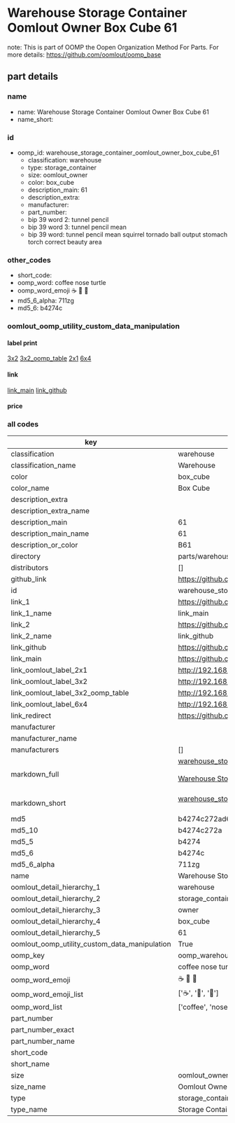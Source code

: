 # Warehouse Storage Container Oomlout Owner Box Cube 61  

note: This is part of OOMP the Oopen Organization Method For Parts. For more details: https://github.com/oomlout/oomp_base

##  part details
  







### name
* name: Warehouse Storage Container Oomlout Owner Box Cube 61
* name_short: 
### id
* oomp_id: warehouse_storage_container_oomlout_owner_box_cube_61
  * classification: warehouse
  * type: storage_container
  * size: oomlout_owner
  * color: box_cube
  * description_main: 61
  * description_extra: 
  * manufacturer: 
  * part_number: 
  * bip 39 word 2: tunnel pencil
  * bip 39 word 3: tunnel pencil mean
  * bip 39 word: tunnel pencil mean squirrel tornado ball output stomach torch correct beauty area

### other_codes
* short_code: 
* oomp_word: coffee nose turtle
* oomp_word_emoji :coffee: :nose: :turtle:
* md5_6_alpha: 711zg
* md5_6: b4274c






### oomlout_oomp_utility_custom_data_manipulation
#### label print
[3x2](http://192.168.1.245:1112/?label=oomp%20711zg)
[3x2_oomp_table](http://192.168.1.108:1112/?label=oomp%20711zg)
[2x1](http://192.168.1.242:1112/?label=oomp%20711zg)
[6x4](http://192.168.1.55:1112/?label=oomp%20711zg)    

#### link

[link_main](https://github.com/oomlout/oomlout_oomp_version_1_messy/tree/main/parts/warehouse_storage_container_oomlout_owner_box_cube_61) [link_github](https://github.com/oomlout/oomlout_oomp_version_1_messy/tree/main/parts/warehouse_storage_container_oomlout_owner_box_cube_61)                             

#### price







### all codes 
| key | value |  
| --- | --- |  
| classification | warehouse |  
| classification_name | Warehouse |  
| color | box_cube |  
| color_name | Box Cube |  
| description_extra |  |  
| description_extra_name |  |  
| description_main | 61 |  
| description_main_name | 61 |  
| description_or_color | B61 |  
| directory | parts/warehouse_storage_container_oomlout_owner_box_cube_61 |  
| distributors | [] |  
| github_link | https://github.com/oomlout/oomlout_oomp_part_src/tree/main/parts/warehouse_storage_container_oomlout_owner_box_cube_61 |  
| id | warehouse_storage_container_oomlout_owner_box_cube_61 |  
| link_1 | https://github.com/oomlout/oomlout_oomp_version_1_messy/tree/main/parts/warehouse_storage_container_oomlout_owner_box_cube_61 |  
| link_1_name | link_main |  
| link_2 | https://github.com/oomlout/oomlout_oomp_version_1_messy/tree/main/parts/warehouse_storage_container_oomlout_owner_box_cube_61 |  
| link_2_name | link_github |  
| link_github | https://github.com/oomlout/oomlout_oomp_version_1_messy/tree/main/parts/warehouse_storage_container_oomlout_owner_box_cube_61 |  
| link_main | https://github.com/oomlout/oomlout_oomp_version_1_messy/tree/main/parts/warehouse_storage_container_oomlout_owner_box_cube_61 |  
| link_oomlout_label_2x1 | http://192.168.1.242:1112/?label=oomp%20711zg |  
| link_oomlout_label_3x2 | http://192.168.1.245:1112/?label=oomp%20711zg |  
| link_oomlout_label_3x2_oomp_table | http://192.168.1.108:1112/?label=oomp%20711zg |  
| link_oomlout_label_6x4 | http://192.168.1.55:1112/?label=oomp%20711zg |  
| link_redirect | https://github.com/oomlout/oomlout_oomp_version_1_messy/tree/main/parts/warehouse_storage_container_oomlout_owner_box_cube_61 |  
| manufacturer |  |  
| manufacturer_name |  |  
| manufacturers | [] |  
| markdown_full | [warehouse_storage_container_oomlout_owner_box_cube_61](none)<br>[](none)<br>[Warehouse Storage Container Oomlout Owner Box Cube 61](none)<br><br> |  
| markdown_short | [warehouse_storage_container_oomlout_owner_box_cube_61](none)<br><br> |  
| md5 | b4274c272ad633ac47f2bd3b13a8af54 |  
| md5_10 | b4274c272a |  
| md5_5 | b4274 |  
| md5_6 | b4274c |  
| md5_6_alpha | 711zg |  
| name | Warehouse Storage Container Oomlout Owner Box Cube 61 |  
| oomlout_detail_hierarchy_1 | warehouse |  
| oomlout_detail_hierarchy_2 | storage_container |  
| oomlout_detail_hierarchy_3 | owner |  
| oomlout_detail_hierarchy_4 | box_cube |  
| oomlout_detail_hierarchy_5 | 61 |  
| oomlout_oomp_utility_custom_data_manipulation | True |  
| oomp_key | oomp_warehouse_storage_container_oomlout_owner_box_cube_61 |  
| oomp_word | coffee nose turtle |  
| oomp_word_emoji | :coffee: :nose: :turtle: |  
| oomp_word_emoji_list | [':coffee:', ':nose:', ':turtle:'] |  
| oomp_word_list | ['coffee', 'nose', 'turtle'] |  
| part_number |  |  
| part_number_exact |  |  
| part_number_name |  |  
| short_code |  |  
| short_name |  |  
| size | oomlout_owner |  
| size_name | Oomlout Owner |  
| type | storage_container |  
| type_name | Storage Container |  
